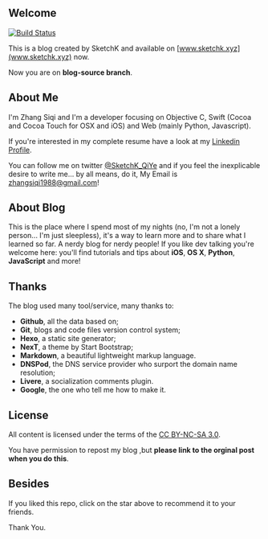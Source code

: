 ## Welcome 

[![Build Status](https://travis-ci.org/SketchK/SketchK.github.io.svg?branch=master)](https://travis-ci.org/SketchK/SketchK.github.io)

This is a blog created by SketchK and available on [www.sketchk.xyz](www.sketchk.xyz) now.

Now you are on **blog-source branch**.

## About Me 

I'm Zhang Siqi and I'm a developer focusing on Objective C, Swift (Cocoa and Cocoa Touch for OSX and iOS) and Web (mainly Python, Javascript).

If you're interested in my complete resume have a look at my [Linkedin Profile](https://www.linkedin.com/in/zhang-siqi-b430b159/).

You can follow me on twitter [@SketchK_QiYe](https://twitter.com/SketchK_QiYe) and if you feel the inexplicable desire to write me... by all means, do it, My Email is [zhangsiqi1988@gmail.com](zhangsiqi1988@gmail.com)!

## About Blog

This is the place where I spend most of my nights (no, I'm not a lonely person... I'm just sleepless), it's a way to learn more and to share what I learned so far. A nerdy blog for nerdy people! If you like dev talking you're welcome here: you'll find tutorials and tips about **iOS**, **OS X**, **Python**, **JavaScript** and more!

## Thanks

The blog used many tool/service, many thanks to:

* **Github**, all the data based on;
* **Git**, blogs and code files version control system;
* **Hexo**, a static site generator;
* **NexT**, a theme by Start Bootstrap;
* **Markdown**, a beautiful lightweight markup language.
* **DNSPod**, the DNS service provider who surport the domain name resolution;
* **Livere**, a socialization comments plugin.
* **Google**, the one who tell me how to make it.

## License

All content is licensed under the terms of the [CC BY-NC-SA 3.0](https://creativecommons.org/licenses/by-nc-sa/3.0/). 

You have permission to repost my blog ,but **please link to the orginal post when you do this**.

## Besides

If you liked this repo, click on the star above to recommend it to your friends.

Thank You.

